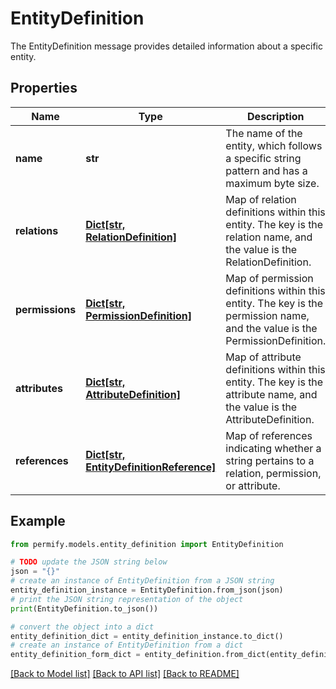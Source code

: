 # EntityDefinition

The EntityDefinition message provides detailed information about a specific entity.

## Properties

Name | Type | Description | Notes
------------ | ------------- | ------------- | -------------
**name** | **str** | The name of the entity, which follows a specific string pattern and has a maximum byte size. | [optional] 
**relations** | [**Dict[str, RelationDefinition]**](RelationDefinition.md) | Map of relation definitions within this entity. The key is the relation name, and the value is the RelationDefinition. | [optional] 
**permissions** | [**Dict[str, PermissionDefinition]**](PermissionDefinition.md) | Map of permission definitions within this entity. The key is the permission name, and the value is the PermissionDefinition. | [optional] 
**attributes** | [**Dict[str, AttributeDefinition]**](AttributeDefinition.md) | Map of attribute definitions within this entity. The key is the attribute name, and the value is the AttributeDefinition. | [optional] 
**references** | [**Dict[str, EntityDefinitionReference]**](EntityDefinitionReference.md) | Map of references indicating whether a string pertains to a relation, permission, or attribute. | [optional] 

## Example

```python
from permify.models.entity_definition import EntityDefinition

# TODO update the JSON string below
json = "{}"
# create an instance of EntityDefinition from a JSON string
entity_definition_instance = EntityDefinition.from_json(json)
# print the JSON string representation of the object
print(EntityDefinition.to_json())

# convert the object into a dict
entity_definition_dict = entity_definition_instance.to_dict()
# create an instance of EntityDefinition from a dict
entity_definition_form_dict = entity_definition.from_dict(entity_definition_dict)
```
[[Back to Model list]](../README.md#documentation-for-models) [[Back to API list]](../README.md#documentation-for-api-endpoints) [[Back to README]](../README.md)


